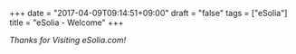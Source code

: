 +++
date = "2017-04-09T09:14:51+09:00"
draft = "false"
tags = ["eSolia"]
title = "eSolia - Welcome"
+++

_Thanks for Visiting eSolia.com!_ 
